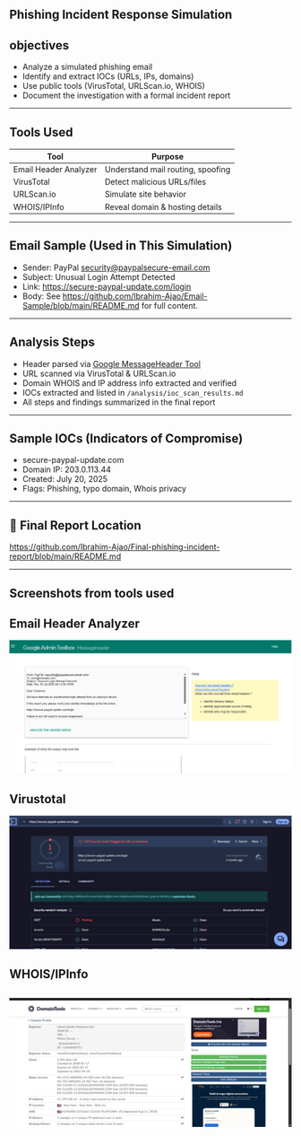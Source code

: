 ## Phishing Incident Response Simulation

## objectives

- Analyze a simulated phishing email
- Identify and extract IOCs (URLs, IPs, domains)
- Use public tools (VirusTotal, URLScan.io, WHOIS)
- Document the investigation with a formal incident report

---

##  Tools Used

| Tool        | Purpose                             |
|-------------|-------------------------------------|
| Email Header Analyzer | Understand mail routing, spoofing |
| VirusTotal  | Detect malicious URLs/files         |
| URLScan.io  | Simulate site behavior              |
| WHOIS/IPInfo | Reveal domain & hosting details     |

---

##  Email Sample (Used in This Simulation)

- Sender: PayPal <security@paypalsecure-email.com>
- Subject: Unusual Login Attempt Detected
- Link: <https://secure-paypal-update.com/login> 
- Body: See <https://github.com/Ibrahim-Ajao/Email-Sample/blob/main/README.md> for full content.

---

## Analysis Steps

- Header parsed via [Google MessageHeader Tool](https://toolbox.googleapps.com/apps/messageheader/)
- URL scanned via VirusTotal & URLScan.io
- Domain WHOIS and IP address info extracted and verified
- IOCs extracted and listed in `/analysis/ioc_scan_results.md`
- All steps and findings summarized in the final report

---

##  Sample IOCs (Indicators of Compromise)

- secure-paypal-update.com
- Domain IP: 203.0.113.44
- Created: July 20, 2025
- Flags: Phishing, typo domain, Whois privacy

---

## 📄 Final Report Location

<https://github.com/Ibrahim-Ajao/Final-phishing-incident-report/blob/main/README.md>

---
## Screenshots from tools used

## Email Header Analyzer
![](./Google.png)

## Virustotal
![Virustotal](./virustotal.png)

## WHOIS/IPInfo
![](./whois.png)
---
